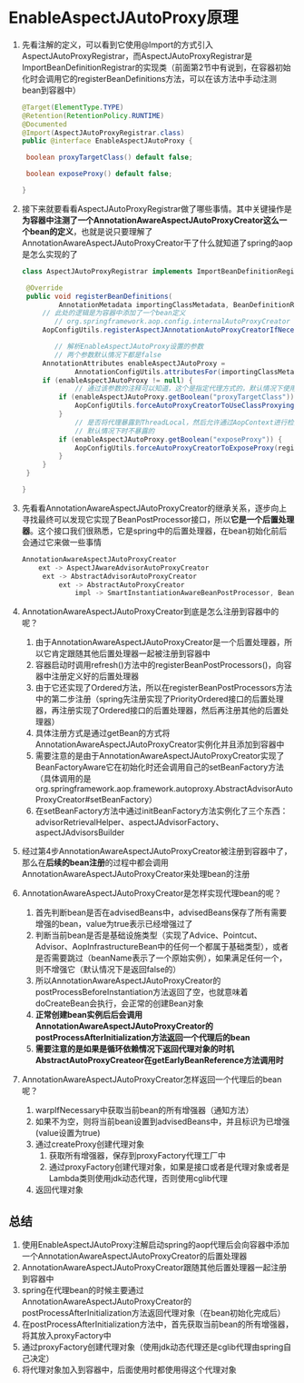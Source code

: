 # EnableAspectJAutoProxy原理

1. 先看注解的定义，可以看到它使用@Import的方式引入AspectJAutoProxyRegistrar，而AspectJAutoProxyRegistrar是ImportBeanDefinitionRegistrar的实现类（前面第2节中有说到，在容器初始化时会调用它的registerBeanDefinitions方法，可以在该方法中手动注测bean到容器中）

   ```java
   @Target(ElementType.TYPE)
   @Retention(RetentionPolicy.RUNTIME)
   @Documented
   @Import(AspectJAutoProxyRegistrar.class)
   public @interface EnableAspectJAutoProxy {
   
   	boolean proxyTargetClass() default false;
   
   	boolean exposeProxy() default false;
   
   }
   ```

2. 接下来就要看看AspectJAutoProxyRegistrar做了哪些事情。其中关键操作是**为容器中注测了一个AnnotationAwareAspectJAutoProxyCreator这么一个bean的定义**，也就是说只要理解了AnnotationAwareAspectJAutoProxyCreator干了什么就知道了spring的aop是怎么实现的了

   ```java
   class AspectJAutoProxyRegistrar implements ImportBeanDefinitionRegistrar {
   
   	@Override
   	public void registerBeanDefinitions(
   			AnnotationMetadata importingClassMetadata, BeanDefinitionRegistry registry) {
   		// 此处的逻辑是为容器中添加了一个bean定义
           // org.springframework.aop.config.internalAutoProxyCreator = AnnotationAwareAspectJAutoProxyCreator.class
   		AopConfigUtils.registerAspectJAnnotationAutoProxyCreatorIfNecessary(registry);
   
           // 解析EnableAspectJAutoProxy设置的参数
           // 两个参数默认情况下都是false
   		AnnotationAttributes enableAspectJAutoProxy =
   				AnnotationConfigUtils.attributesFor(importingClassMetadata, EnableAspectJAutoProxy.class);
   		if (enableAspectJAutoProxy != null) {
                // 通过该参数的注释可以知道，这个是指定代理方式的，默认情况下使用jdk动态代理，为true时使用cglib代理
   			if (enableAspectJAutoProxy.getBoolean("proxyTargetClass")) {
   				AopConfigUtils.forceAutoProxyCreatorToUseClassProxying(registry);
   			}
                // 是否将代理暴露到ThreadLocal，然后允许通过AopContext进行检索
                // 默认情况下时不暴露的
   			if (enableAspectJAutoProxy.getBoolean("exposeProxy")) {
   				AopConfigUtils.forceAutoProxyCreatorToExposeProxy(registry);
   			}
   		}
   	}
   
   }
   ```

3. 先看看AnnotationAwareAspectJAutoProxyCreator的继承关系，逐步向上寻找最终可以发现它实现了BeanPostProcessor接口，所以**它是一个后置处理器**。这个接口我们很熟悉，它是spring中的后置处理器，在bean初始化前后会通过它来做一些事情

   ```java
   AnnotationAwareAspectJAutoProxyCreator
       ext -> AspectJAwareAdvisorAutoProxyCreator
       	ext -> AbstractAdvisorAutoProxyCreator
       		ext -> AbstractAutoProxyCreator
       			impl -> SmartInstantiationAwareBeanPostProcessor, BeanFactoryAware
   ```

4. AnnotationAwareAspectJAutoProxyCreator到底是怎么注册到容器中的呢？

   1. 由于AnnotationAwareAspectJAutoProxyCreator是一个后置处理器，所以它肯定跟随其他后置处理器一起被注册到容器中
   2. 容器启动时调用refresh()方法中的registerBeanPostProcessors()，向容器中注册定义好的后置处理器
   3. 由于它还实现了Ordered方法，所以在registerBeanPostProcessors方法中的第二步注册（spring先注册实现了PriorityOrdered接口的后置处理器，再注册实现了Ordered接口的后置处理器，然后再注册其他的后置处理器）
   4. 具体注册方式是通过getBean的方式将AnnotationAwareAspectJAutoProxyCreator实例化并且添加到容器中
   5. 需要注意的是由于AnnotationAwareAspectJAutoProxyCreator实现了BeanFactoryAware它在初始化时还会调用自己的setBeanFactory方法（具体调用的是org.springframework.aop.framework.autoproxy.AbstractAdvisorAutoProxyCreator#setBeanFactory）
   6. 在setBeanFactory方法中通过initBeanFactory方法实例化了三个东西：advisorRetrievalHelper、aspectJAdvisorFactory、aspectJAdvisorsBuilder

5. 经过第4步AnnotationAwareAspectJAutoProxyCreator被注册到容器中了，那么在**后续的bean注册**的过程中都会调用AnnotationAwareAspectJAutoProxyCreator来处理bean的注册

6. AnnotationAwareAspectJAutoProxyCreator是怎样实现代理bean的呢？

   1. 首先判断bean是否在advisedBeans中，advisedBeans保存了所有需要增强的bean，value为true表示已经增强过了
   2. 判断当前bean是否是基础设施类型（实现了Advice、Pointcut、Advisor、AopInfrastructureBean中的任何一个都属于基础类型），或者是否需要跳过（beanName表示了一个原始实例），如果满足任何一个，则不增强它（默认情况下是返回false的）
   3. 所以AnnotationAwareAspectJAutoProxyCreator的postProcessBeforeInstantiation方法返回了空，也就意味着doCreateBean会执行，会正常的创建Bean对象
   4. **正常创建bean实例后后会调用AnnotationAwareAspectJAutoProxyCreator的postProcessAfterInitialization方法返回一个代理后的bean**
   5. **需要注意的是如果是循环依赖情况下返回代理对象的时机AbstractAutoProxyCreateor在getEarlyBeanReference方法调用时**

7. AnnotationAwareAspectJAutoProxyCreator怎样返回一个代理后的bean呢？

   1. warpIfNecessary中获取当前bean的所有增强器（通知方法）
   2. 如果不为空，则将当前bean设置到advisedBeans中，并且标识为已增强(value设置为true)
   3. 通过createProxy创建代理对象
      1. 获取所有增强器，保存到proxyFactory代理工厂中
      2. 通过proxyFactory创建代理对象，如果是接口或者是代理对象或者是Lambda类则使用jdk动态代理，否则使用cglib代理
   4. 返回代理对象

## 总结

1. 使用EnableAspectJAutoProxy注解启动spring的aop代理后会向容器中添加一个AnnotationAwareAspectJAutoProxyCreator的后置处理器
2. AnnotationAwareAspectJAutoProxyCreator跟随其他后置处理器一起注册到容器中
3. spring在代理bean的时候主要通过AnnotationAwareAspectJAutoProxyCreator的postProcessAfterInitialization方法返回代理对象（在bean初始化完成后）
4. 在postProcessAfterInitialization方法中，首先获取当前bean的所有增强器，将其放入proxyFactory中
5. 通过proxyFactory创建代理对象（使用jdk动态代理还是cglib代理由spring自己决定）
6. 将代理对象加入到容器中，后面使用时都使用得这个代理对象



